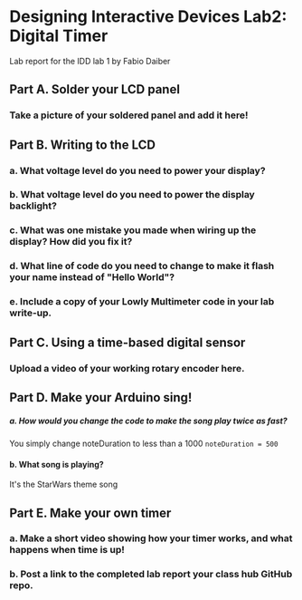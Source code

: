 # Designing Interactive Devices Lab2: Digital Timer

Lab report for the IDD lab 1 by Fabio Daiber

## Part A. Solder your LCD panel
### Take a picture of your soldered panel and add it here!

## Part B. Writing to the LCD
### a. What voltage level do you need to power your display?

### b. What voltage level do you need to power the display backlight?

### c. What was one mistake you made when wiring up the display? How did you fix it?

### d. What line of code do you need to change to make it flash your name instead of "Hello World"?

### e. Include a copy of your Lowly Multimeter code in your lab write-up.

## Part C. Using a time-based digital sensor
### Upload a video of your working rotary encoder here.

## Part D. Make your Arduino sing!
##### a. How would you change the code to make the song play twice as fast?

You simply change noteDuration to less than a 1000
```noteDuration = 500 ```

#### b. What song is playing?

It's the StarWars theme song


## Part E. Make your own timer
### a. Make a short video showing how your timer works, and what happens when time is up!

### b. Post a link to the completed lab report your class hub GitHub repo.
